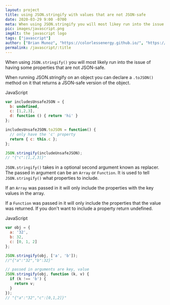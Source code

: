 ```yaml
---
layout: project
title: using JSON.stringify with values that are not JSON-safe
date: 2020-03-29 9:00 -0700
meta: When using JSON.stringify you will most likey run into the issue of having some properties that are not JSON-safe.
pic: images/javascript.png
imgAlt: the javascript logo
tags: ["javascript"]
author: ["Brian Munoz", "https://colorlessenergy.github.io/", "https://github.com/colorlessenergy"]
permalink: /javascript/:title
---
```


When using <code class="highlight__code">JSON.stringify()</code> you will most likely run into the issue of having some properties that are not JSON-safe.

When running JSON.stringify on an object you can declare a <code class="highlight__code">.toJSON()</code> method on it that returns a JSON-safe version of the object.

<p class="highlight__file-desc">JavaScript</p>

```javascript
var includesUnsafeJSON = {
  b: undefined,
  c: [1,2,3],
  d: function () { return 'hi' }
};

includesUnsafeJSON.toJSON = function() {
  // only have the 'c' property
  return { c: this.c };
};

JSON.stringify(includeUnsafeJSON);
// "{"c":[1,2,3]}"
```

<code class="highlight__code">JSON.stringify()</code> takes in a optional second argument known as replacer. The passed in argument can be an <code class="highlight__code">Array</code> or <code class="highlight__code">Function</code>. It is used to tell <code class="highlight__code">JSON.stringify()</code> what properties to include.

If an <code class="highlight__code">Array</code> was passed in it will only include the properties with the key values in the array.

If a <code class="highlight__code">Function</code> was passed in it will only include the properties that the value was returned. If you don't want to include a property return undefined.

<p class="highlight__file-desc">JavaScript</p>

```javascript
var obj = {
  a: '32',
  b: 32,
  c: [0, 1, 2]
};

JSON.stringify(obj, ['a', 'b']);
//"{"a":"32","b":32}"

// passed in arguments are key, value
JSON.stringify(obj, function (k, v) {
  if (k !== 'b') {
    return v;
  }
});
// "{"a":"32","c":[0,1,2]}"
```